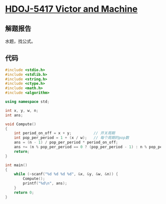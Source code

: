 # [HDOJ-5417 Victor and Machine](http://acm.hdu.edu.cn/showproblem.php?pid=5417)

## 解题报告

水题，找公式。

## 代码

```cpp
#include <stdio.h>
#include <stdlib.h>
#include <string.h>
#include <ctype.h>
#include <math.h>
#include <algorithm>

using namespace std;

int x, y, w, n;
int ans;

void Compute()
{
    int period_on_off = x + y;          // 开关周期
    int pop_per_period = 1 + (x / w);   // 每个周期的pop数
    ans = (n - 1) / pop_per_period * period_on_off;
    ans += (n % pop_per_period == 0 ? (pop_per_period - 1) : n % pop_per_period - 1) * w;
    return;
}

int main()
{
    while (~scanf("%d %d %d %d", &x, &y, &w, &n)) {
        Compute();
        printf("%d\n", ans);
    }
    return 0;
}
```
